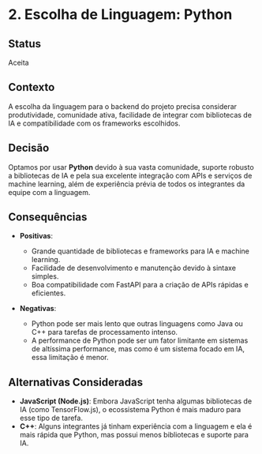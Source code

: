 # 2. Escolha de Linguagem: Python

## Status

Aceita

## Contexto

A escolha da linguagem para o backend do projeto precisa considerar produtividade, comunidade ativa, facilidade de integrar com bibliotecas de IA e compatibilidade com os frameworks escolhidos.

## Decisão

Optamos por usar **Python** devido à sua vasta comunidade, suporte robusto a bibliotecas de IA e pela sua excelente integração com APIs e serviços de machine learning, além de experiência prévia de todos os integrantes da equipe com a linguagem.

## Consequências

- **Positivas**: 
  - Grande quantidade de bibliotecas e frameworks para IA e machine learning.
  - Facilidade de desenvolvimento e manutenção devido à sintaxe simples.
  - Boa compatibilidade com FastAPI para a criação de APIs rápidas e eficientes.
  
- **Negativas**:
  - Python pode ser mais lento que outras linguagens como Java ou C++ para tarefas de processamento intenso.
  - A performance de Python pode ser um fator limitante em sistemas de altíssima performance, mas como é um sistema focado em IA, essa limitação é menor.

## Alternativas Consideradas

- **JavaScript (Node.js)**: Embora JavaScript tenha algumas bibliotecas de IA (como TensorFlow.js), o ecossistema Python é mais maduro para esse tipo de tarefa.
- **C++**: Alguns integrantes já tinham experiência com a linguagem e ela é mais rápida que Python, mas possui menos bibliotecas e suporte para IA.
